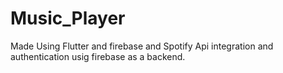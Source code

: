# Music_Player
Made Using Flutter and firebase and Spotify Api integration and authentication usig firebase as a backend.
